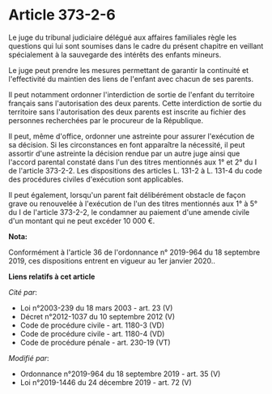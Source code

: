 # Article 373-2-6

Le juge du tribunal judiciaire délégué aux affaires familiales règle les questions qui lui sont soumises dans le cadre du
présent chapitre en veillant spécialement à la sauvegarde des intérêts des enfants mineurs.

Le juge peut prendre les mesures permettant de garantir la continuité et l'effectivité du maintien des liens de l'enfant avec
chacun de ses parents.

Il peut notamment ordonner l'interdiction de sortie de l'enfant du territoire français sans l'autorisation des deux parents.
Cette interdiction de sortie du territoire sans l'autorisation des deux parents est inscrite au fichier des personnes
recherchées par le procureur de la République.

Il peut, même d'office, ordonner une astreinte pour assurer l'exécution de sa décision. Si les circonstances en font
apparaître la nécessité, il peut assortir d'une astreinte la décision rendue par un autre juge ainsi que l'accord parental
constaté dans l'un des titres mentionnés aux 1° et 2° du I de l'article 373-2-2. Les dispositions des articles L. 131-2 à L.
131-4 du code des procédures civiles d'exécution sont applicables.

Il peut également, lorsqu'un parent fait délibérément obstacle de façon grave ou renouvelée à l'exécution de l'un des titres
mentionnés aux 1° à 5° du I de l'article 373-2-2, le condamner au paiement d'une amende civile d'un montant qui ne peut
excéder 10 000 €.

**Nota:**

Conformément à l'article 36 de l'ordonnance n° 2019-964 du 18 septembre 2019, ces dispositions entrent en vigueur au 1er
janvier 2020..

**Liens relatifs à cet article**

_Cité par_:

  - Loi n°2003-239 du 18 mars 2003 - art. 23 (V)
  - Décret n°2012-1037 du 10 septembre 2012 (V)
  - Code de procédure civile - art. 1180-3 (VD)
  - Code de procédure civile - art. 1180-4 (VD)
  - Code de procédure pénale - art. 230-19 (VT)

_Modifié par_:

  - Ordonnance n°2019-964 du 18 septembre 2019 - art. 35 (V)
  - Loi n°2019-1446 du 24 décembre 2019 - art. 72 (V)
